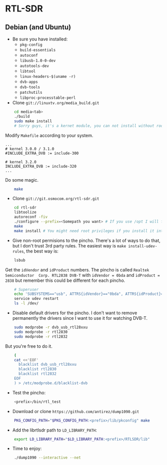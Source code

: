 # RTL-SDR

## Debian (and Ubuntu)

* Be sure you have installed: 
    * `pkg-config`
    * `build-essentials`
    * `autoconf`
    * `libusb-1.0-0-dev`
    * `autotools-dev`
    * `libtool`
    * `linux-headers-$(uname -r)`
    * `dvb-apps`
    * `dvb-tools`
    * `patchutils`
    * `libproc-processtable-perl`
* Clone `git://linuxtv.org/media_build.git`
```bash
    cd media<tab>
    ./build
    sudo make install 
    # Sorry guys, it's a kernet module, you can not install without root privileges.
```
Modify `Makefile` according to your system.
```
...
# kernel 3.0.0 / 3.1.0
#INCLUDE_EXTRA_DVB := include-300

# kernel 3.2.0
INCLUDE_EXTRA_DVB := include-320
...
```
Do some magic.
```bash
    make
```

* Clone `git://git.osmocom.org/rtl-sdr.git`
```bash
    cd rtl-sdr
    libtoolize
    autoreconf -fiv
    ./configure --prefix=<Somepath you want> # If you use /opt I will find you and I will kill you.
    make
    make install # You might need root privileges if you install it into some dangerous directory.
```
* Give non-root permisions to the pincho. There's a lot of ways to do that, but I don't trust
3rd party rules. The easiest way is `make install-udev-rules`, the best way is:
```bash
    lsbub
```
Get the `idVendor` and `idProduct` numbers. The pincho is called `Realtek Semiconductor 
Corp. RTL2838 DVB-T` with `idVendor = 0bda` and `idProduct = 2838` but remember this
could be different for each pincho.
```bash
    # Superuser
    echo 'SUBSYSTEMS=="usb", ATTRS{idVendor}=="0bda", ATTRS{idProduct}=="2838", MODE:="0666"' > /etc/udev/rules.d/pincho.rules
    service udev restart
    ls -l /dev/
```
* Disable default drivers for the pincho. I don't want to remove permanently the drivers since I want
to use it for watching DVB-T.
```bash
    sudo modprobe -r dvb_usb_rtl28xxu
    sudo modprobe -r rtl2830
    sudo modprobe -r rtl2832
```
But you're free to do it.
```bash
    (
    cat <<'EOF'
      blacklist dvb_usb_rtl28xxu
      blacklist rtl2830
      blacklist rtl2832
    EOF
    ) > /etc/modprobe.d/blacklist-dvb
```

* Test the pincho:
```bash
    <prefix>/bin/rtl_test
```

* Download or clone `https://github.com/antirez/dump1090.git`
```bash
    PKG_CONFIG_PATH="$PKG_CONFIG_PATH:<prefix>/lib/pkconfig" make
```
* Add the librtlsdr path to `LD_LIBRARY_PATH`:
```bash
    export LD_LIBRARY_PATH="$LD_LIBRARY_PATH:<prefix>/RTLSDR/lib"
```
* Time to enjoy:
```bash
    ./dump1090 --interactive --net
```


